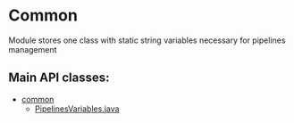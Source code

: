 # Common

Module stores one class with static string variables necessary for pipelines management

## Main API classes:
- [common](./src/main/java/org/gbif/pipelines/common)
    - [PipelinesVariables.java](./src/main/java/org/gbif/pipelines/common/PipelinesVariables.java)
